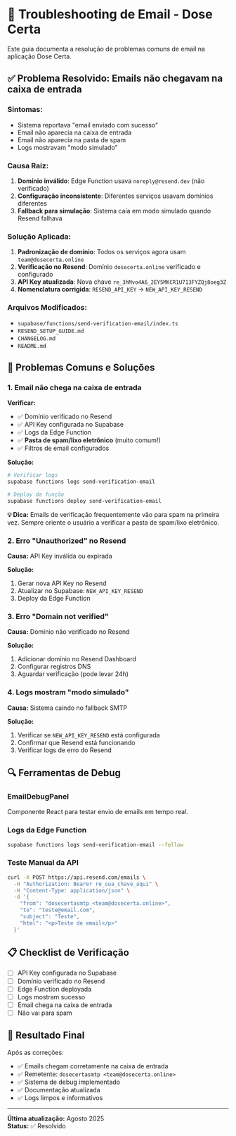 # 🔧 Troubleshooting de Email - Dose Certa

Este guia documenta a resolução de problemas comuns de email na aplicação Dose Certa.

## ✅ Problema Resolvido: Emails não chegavam na caixa de entrada

### **Sintomas:**
- Sistema reportava "email enviado com sucesso"
- Email não aparecia na caixa de entrada
- Email não aparecia na pasta de spam
- Logs mostravam "modo simulado"

### **Causa Raiz:**
1. **Domínio inválido**: Edge Function usava `noreply@resend.dev` (não verificado)
2. **Configuração inconsistente**: Diferentes serviços usavam domínios diferentes
3. **Fallback para simulação**: Sistema caía em modo simulado quando Resend falhava

### **Solução Aplicada:**
1. **Padronização de domínio**: Todos os serviços agora usam `team@dosecerta.online`
2. **Verificação no Resend**: Domínio `dosecerta.online` verificado e configurado
3. **API Key atualizada**: Nova chave `re_3hMvo4A6_2EY5MKCR1U713FYZQj8oeg3Z`
4. **Nomenclatura corrigida**: `RESEND_API_KEY` → `NEW_API_KEY_RESEND`

### **Arquivos Modificados:**
- `supabase/functions/send-verification-email/index.ts`
- `RESEND_SETUP_GUIDE.md`
- `CHANGELOG.md`
- `README.md`

## 🚨 Problemas Comuns e Soluções

### **1. Email não chega na caixa de entrada**

**Verificar:**
- ✅ Domínio verificado no Resend
- ✅ API Key configurada no Supabase
- ✅ Logs da Edge Function
- ✅ **Pasta de spam/lixo eletrônico** (muito comum!)
- ✅ Filtros de email configurados

**Solução:**
```bash
# Verificar logs
supabase functions logs send-verification-email

# Deploy da função
supabase functions deploy send-verification-email
```

**💡 Dica:** Emails de verificação frequentemente vão para spam na primeira vez. Sempre oriente o usuário a verificar a pasta de spam/lixo eletrônico.

### **2. Erro "Unauthorized" no Resend**

**Causa:** API Key inválida ou expirada

**Solução:**
1. Gerar nova API Key no Resend
2. Atualizar no Supabase: `NEW_API_KEY_RESEND`
3. Deploy da Edge Function

### **3. Erro "Domain not verified"**

**Causa:** Domínio não verificado no Resend

**Solução:**
1. Adicionar domínio no Resend Dashboard
2. Configurar registros DNS
3. Aguardar verificação (pode levar 24h)

### **4. Logs mostram "modo simulado"**

**Causa:** Sistema caindo no fallback SMTP

**Solução:**
1. Verificar se `NEW_API_KEY_RESEND` está configurada
2. Confirmar que Resend está funcionando
3. Verificar logs de erro do Resend

## 🔍 Ferramentas de Debug

### **EmailDebugPanel**
Componente React para testar envio de emails em tempo real.

### **Logs da Edge Function**
```bash
supabase functions logs send-verification-email --follow
```

### **Teste Manual da API**
```bash
curl -X POST https://api.resend.com/emails \
  -H "Authorization: Bearer re_sua_chave_aqui" \
  -H "Content-Type: application/json" \
  -d '{
    "from": "dosecertasmtp <team@dosecerta.online>",
    "to": "teste@email.com",
    "subject": "Teste",
    "html": "<p>Teste de email</p>"
  }'
```

## 📋 Checklist de Verificação

- [ ] API Key configurada no Supabase
- [ ] Domínio verificado no Resend
- [ ] Edge Function deployada
- [ ] Logs mostram sucesso
- [ ] Email chega na caixa de entrada
- [ ] Não vai para spam

## 🎯 Resultado Final

Após as correções:
- ✅ Emails chegam corretamente na caixa de entrada
- ✅ Remetente: `dosecertasmtp <team@dosecerta.online>`
- ✅ Sistema de debug implementado
- ✅ Documentação atualizada
- ✅ Logs limpos e informativos

---

**Última atualização:** Agosto 2025  
**Status:** ✅ Resolvido 
